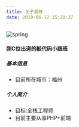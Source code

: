 ```yaml
---
title: 关于我呀
date: 2019-06-12 15:20:37
---
```

![spring](https://www.google.com/logos/doodles/2016/first-day-of-spring-2016-southern-hemisphere-5095436156141568.2-hp2x.gif)
#### 刚C位出道的敲代码小跟班

##### 基本信息
- 目前所在城市：福州

##### 个人简介

- 目标:全栈工程师 
- 目前主要从事PHP+前端
